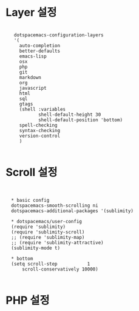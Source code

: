 Layer 설정
============
<pre>
  <code>
   dotspacemacs-configuration-layers
   '(
     auto-completion
     better-defaults
     emacs-lisp
     osx
     php
     git
     markdown
     org
     javascript
     html
     sql
     gtags
     (shell :variables
            shell-default-height 30
            shell-default-position 'bottom)
     spell-checking
     syntax-checking
     version-control
     )
  </code>
</pre>


Scroll 설정
=============
<pre>
  <code>
  
  * basic config
  dotspacemacs-smooth-scrolling ni
  dotspacemacs-additional-packages '(sublimity)
  
  * dotspacemacs/user-config
  (require 'sublimity)
  (require 'sublimity-scroll)
  ;; (require 'sublimity-map)
  ;; (require 'sublimity-attractive)
  (sublimity-mode t)

  * bottom
  (setq scroll-step           1
      scroll-conservatively 10000)
  </code>
</pre>


PHP 설정
=============
